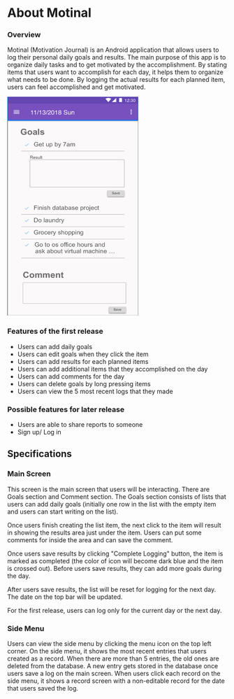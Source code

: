 # About Motinal

### Overview
Motinal (Motivation Journal) is an Android application that allows users to log their personal daily goals and results. The main purpose of this app is to organize daily tasks and to get motivated by the accomplishment. By stating items that users want to accomplish for each day, it helps them to organize what needs to be done. By logging the actual results for each planned item, users can feel accomplished and get motivated.

<img src="demo.png" width="300" height="500" />

<br>

### Features of the first release
- Users can add daily goals
- Users can edit goals when they click the item
- Users can add results for each planned items
- Users can add additional items that they accomplished on the day
- Users can add comments for the day
- Users can delete goals by long pressing items
- Users can view the 5 most recent logs that they made

### Possible features for later release
- Users are able to share reports to someone
- Sign up/ Log in


## Specifications

### Main Screen
This screen is the main screen that users will be interacting. There are Goals section and Comment section. The Goals section consists of lists that users can add daily goals (initially one row in the list with the empty item and users can start writing on the list).

Once users finish creating the list item, the next click to the item will result in showing the results area just under the item. Users can put some comments for inside the area and can save the comment.

Once users save results by clicking "Complete Logging" button, the item is marked as completed (the color of icon will become dark blue and the item is crossed out). Before users save results, they can add more goals during the day.

After users save results, the list will be reset for logging for the next day. The date on the top bar will be updated.

For the first release, users can log only for the current day or the next day.

### Side Menu
Users can view the side menu by clicking the menu icon on the top left corner. On the side menu, it shows the most recent entries that users created as a record. When there are more than 5 entries, the old ones are deleted from the database. A new entry gets stored in the database once users save a log on the main screen. When users click each record on the side menu, it shows a record screen with a non-editable record for the date that users saved the log.
